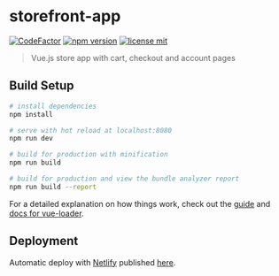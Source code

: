 # storefront-app

[![CodeFactor](https://www.codefactor.io/repository/github/ecomclub/storefront-app/badge)](https://www.codefactor.io/repository/github/ecomclub/storefront-app)
[![npm version](https://img.shields.io/npm/v/@ecomplus/storefront-app.svg)](https://www.npmjs.org/@ecomplus/storefront-app)
[![license mit](https://img.shields.io/badge/License-MIT-yellow.svg)](https://opensource.org/licenses/MIT)

> Vue.js store app with cart, checkout and account pages

## Build Setup

``` bash
# install dependencies
npm install

# serve with hot reload at localhost:8080
npm run dev

# build for production with minification
npm run build

# build for production and view the bundle analyzer report
npm run build --report
```

For a detailed explanation on how things work, check out the [guide](http://vuejs-templates.github.io/webpack/) and [docs for vue-loader](http://vuejs.github.io/vue-loader).

## Deployment

Automatic deploy with [Netlify](https://www.netlify.com/) published
[here](https://storefront-app.e-com.plus/).
